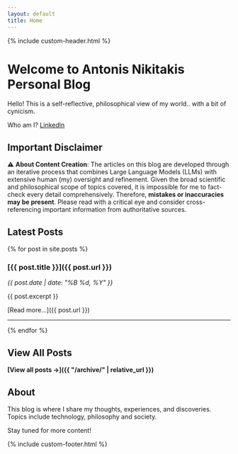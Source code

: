 ```yaml
---
layout: default
title: Home
---
```


{% include custom-header.html %}

# Welcome to Antonis Nikitakis Personal Blog

Hello! This is a self-reflective, philosophical view of my world.. with a bit of cynicism.

Who am I?
[LinkedIn](https://www.linkedin.com/in/antonis-nikitakis-62544120/)

## Important Disclaimer

⚠️ **About Content Creation**: The articles on this blog are developed through an iterative process that combines Large Language Models (LLMs) with extensive human (my) oversight and refinement. Given the broad scientific and philosophical scope of topics covered, it is impossible for me to fact-check every detail comprehensively. Therefore, **mistakes or inaccuracies may be present**. Please read with a critical eye and consider cross-referencing important information from authoritative sources.

## Latest Posts

{% for post in site.posts %}
### [{{ post.title }}]({{ post.url }})
*{{ post.date | date: "%B %d, %Y" }}*

{{ post.excerpt }}

[Read more...]({{ post.url }})

---

{% endfor %}

## View All Posts

**[View all posts →]({{ "/archive/" | relative_url }})**

## About

This blog is where I share my thoughts, experiences, and discoveries. Topics include technology, philosophy and society.

Stay tuned for more content!

{% include custom-footer.html %}
